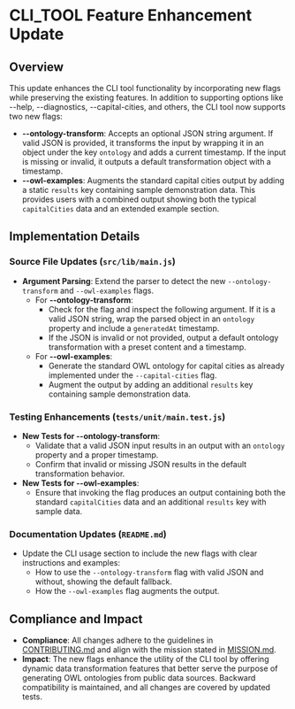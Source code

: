# CLI_TOOL Feature Enhancement Update

## Overview
This update enhances the CLI tool functionality by incorporating new flags while preserving the existing features. In addition to supporting options like --help, --diagnostics, --capital-cities, and others, the CLI tool now supports two new flags:

- **--ontology-transform**: Accepts an optional JSON string argument. If valid JSON is provided, it transforms the input by wrapping it in an object under the key `ontology` and adds a current timestamp. If the input is missing or invalid, it outputs a default transformation object with a timestamp.
- **--owl-examples**: Augments the standard capital cities output by adding a static `results` key containing sample demonstration data. This provides users with a combined output showing both the typical `capitalCities` data and an extended example section.

## Implementation Details
### Source File Updates (`src/lib/main.js`)
- **Argument Parsing**: Extend the parser to detect the new `--ontology-transform` and `--owl-examples` flags.
  - For **--ontology-transform**:
    - Check for the flag and inspect the following argument. If it is a valid JSON string, wrap the parsed object in an `ontology` property and include a `generatedAt` timestamp.
    - If the JSON is invalid or not provided, output a default ontology transformation with a preset content and a timestamp.
  - For **--owl-examples**:
    - Generate the standard OWL ontology for capital cities as already implemented under the `--capital-cities` flag.
    - Augment the output by adding an additional `results` key containing sample demonstration data.

### Testing Enhancements (`tests/unit/main.test.js`)
- **New Tests for --ontology-transform**:
  - Validate that a valid JSON input results in an output with an `ontology` property and a proper timestamp.
  - Confirm that invalid or missing JSON results in the default transformation behavior.
- **New Tests for --owl-examples**:
  - Ensure that invoking the flag produces an output containing both the standard `capitalCities` data and an additional `results` key with sample data.

### Documentation Updates (`README.md`)
- Update the CLI usage section to include the new flags with clear instructions and examples:
  - How to use the `--ontology-transform` flag with valid JSON and without, showing the default fallback.
  - How the `--owl-examples` flag augments the output.

## Compliance and Impact
- **Compliance**: All changes adhere to the guidelines in [CONTRIBUTING.md](./CONTRIBUTING.md) and align with the mission stated in [MISSION.md](./MISSION.md).
- **Impact**: The new flags enhance the utility of the CLI tool by offering dynamic data transformation features that better serve the purpose of generating OWL ontologies from public data sources. Backward compatibility is maintained, and all changes are covered by updated tests.
